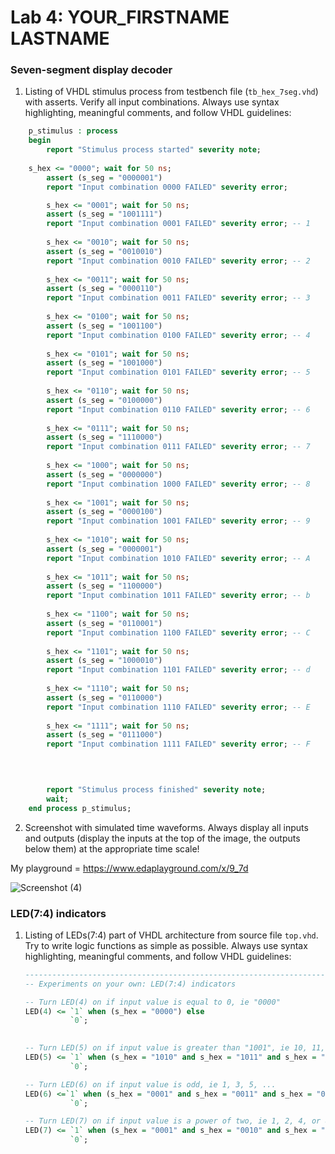 # Lab 4: YOUR_FIRSTNAME LASTNAME

### Seven-segment display decoder

1. Listing of VHDL stimulus process from testbench file (`tb_hex_7seg.vhd`) with asserts. Verify all input combinations. Always use syntax highlighting, meaningful comments, and follow VHDL guidelines:

```vhdl
    p_stimulus : process
    begin
        report "Stimulus process started" severity note;
	
	s_hex <= "0000"; wait for 50 ns;
        assert (s_seg = "0000001")
        report "Input combination 0000 FAILED" severity error;

		s_hex <= "0001"; wait for 50 ns;
        assert (s_seg = "1001111")
        report "Input combination 0001 FAILED" severity error; -- 1
        
        s_hex <= "0010"; wait for 50 ns;
        assert (s_seg = "0010010")
        report "Input combination 0010 FAILED" severity error; -- 2
        
        s_hex <= "0011"; wait for 50 ns;
        assert (s_seg = "0000110")
        report "Input combination 0011 FAILED" severity error; -- 3
        
        s_hex <= "0100"; wait for 50 ns;
        assert (s_seg = "1001100")
        report "Input combination 0100 FAILED" severity error; -- 4
        
        s_hex <= "0101"; wait for 50 ns;
        assert (s_seg = "1001000")
        report "Input combination 0101 FAILED" severity error; -- 5
        
        s_hex <= "0110"; wait for 50 ns;
		assert (s_seg = "0100000")
        report "Input combination 0110 FAILED" severity error; -- 6
        
        s_hex <= "0111"; wait for 50 ns;
        assert (s_seg = "1110000")
        report "Input combination 0111 FAILED" severity error; -- 7
        
        s_hex <= "1000"; wait for 50 ns;
        assert (s_seg = "0000000")
        report "Input combination 1000 FAILED" severity error; -- 8
        
        s_hex <= "1001"; wait for 50 ns;
        assert (s_seg = "0000100")
        report "Input combination 1001 FAILED" severity error; -- 9
        
        s_hex <= "1010"; wait for 50 ns;
        assert (s_seg = "0000001")
        report "Input combination 1010 FAILED" severity error; -- A
        
        s_hex <= "1011"; wait for 50 ns;
        assert (s_seg = "1100000")
        report "Input combination 1011 FAILED" severity error; -- b
        
        s_hex <= "1100"; wait for 50 ns;
        assert (s_seg = "0110001")
        report "Input combination 1100 FAILED" severity error; -- C
        
        s_hex <= "1101"; wait for 50 ns;
        assert (s_seg = "1000010")
        report "Input combination 1101 FAILED" severity error; -- d
        
        s_hex <= "1110"; wait for 50 ns;
        assert (s_seg = "0110000")
        report "Input combination 1110 FAILED" severity error; -- E
        
        s_hex <= "1111"; wait for 50 ns;
        assert (s_seg = "0111000")
        report "Input combination 1111 FAILED" severity error; -- F
      
      


        report "Stimulus process finished" severity note;
        wait;
    end process p_stimulus;
```

2. Screenshot with simulated time waveforms. Always display all inputs and outputs (display the inputs at the top of the image, the outputs below them) at the appropriate time scale!

My playground = https://www.edaplayground.com/x/9_7d

  
![Screenshot (4)](https://user-images.githubusercontent.com/91128806/157685712-236eccbb-86df-44c1-849a-ec5900962f5c.png)


### LED(7:4) indicators

1. Listing of LEDs(7:4) part of VHDL architecture from source file `top.vhd`. Try to write logic functions as simple as possible. Always use syntax highlighting, meaningful comments, and follow VHDL guidelines:

   ```vhdl
   --------------------------------------------------------------------
   -- Experiments on your own: LED(7:4) indicators

   -- Turn LED(4) on if input value is equal to 0, ie "0000"
   LED(4) <= `1` when (s_hex = "0000") else
       	     `0`; 
       

   -- Turn LED(5) on if input value is greater than "1001", ie 10, 11, 12, ...
   LED(5) <= `1` when (s_hex = "1010" and s_hex = "1011" and s_hex = "1100" and s_hex = "1101" and s_hex = "1110" and s_hex = "1111" ) else
       	     `0`;

   -- Turn LED(6) on if input value is odd, ie 1, 3, 5, ...
   LED(6) <=`1` when (s_hex = "0001" and s_hex = "0011" and s_hex = "0101" and s_hex = "0110" and s_hex = "1001" and s_hex = "1011" and s_hex = "1101" and s_hex ="1111") else
       	     `0`;

   -- Turn LED(7) on if input value is a power of two, ie 1, 2, 4, or 8
   LED(7) <= `1` when (s_hex = "0001" and s_hex = "0010" and s_hex = "0100" and s_hex = "1000") else
       	     `0`;
  
